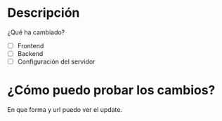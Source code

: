 # Descripción
¿Qué ha cambiado?

- [ ] Frontend
- [ ] Backend
- [ ] Configuración del servidor

# ¿Cómo puedo probar los cambios?
En que forma y url puedo ver el update.
